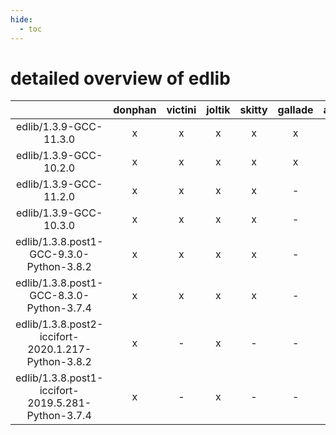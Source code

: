 ```yaml
---
hide:
  - toc
---
```


detailed overview of edlib
==========================

| |donphan|victini|joltik|skitty|gallade|accelgor|swalot|doduo|
| :---: | :---: | :---: | :---: | :---: | :---: | :---: | :---: | :---: |
|edlib/1.3.9-GCC-11.3.0|x|x|x|x|x|x|x|x|
|edlib/1.3.9-GCC-10.2.0|x|x|x|x|x|-|x|x|
|edlib/1.3.9-GCC-11.2.0|x|x|x|x|-|x|x|x|
|edlib/1.3.9-GCC-10.3.0|x|x|x|x|-|x|x|x|
|edlib/1.3.8.post1-GCC-9.3.0-Python-3.8.2|x|x|x|x|-|-|x|x|
|edlib/1.3.8.post1-GCC-8.3.0-Python-3.7.4|x|x|x|x|-|-|x|x|
|edlib/1.3.8.post2-iccifort-2020.1.217-Python-3.8.2|x|-|x|-|-|-|-|x|
|edlib/1.3.8.post1-iccifort-2019.5.281-Python-3.7.4|x|-|x|-|-|-|-|x|
